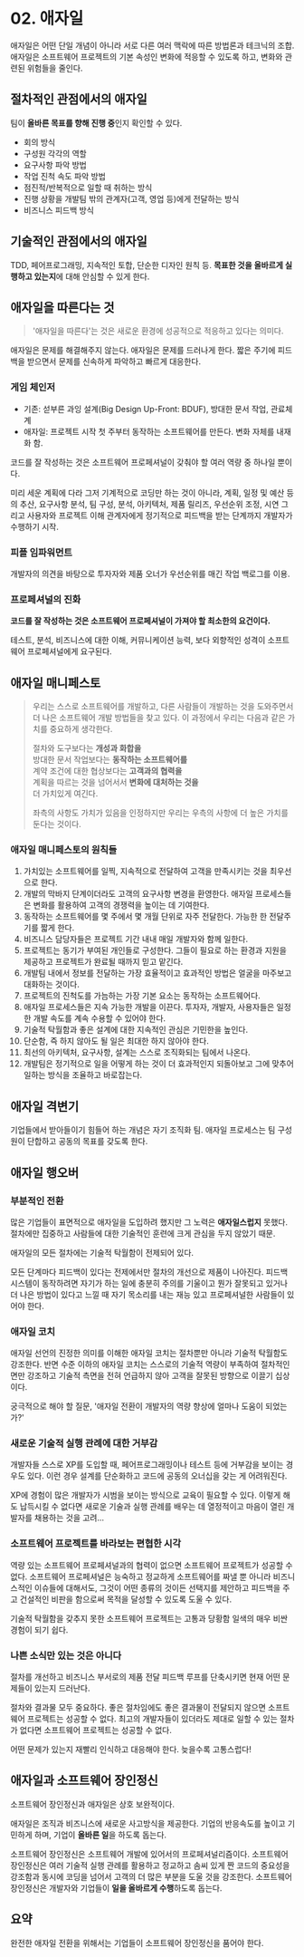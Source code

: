 # 02. 애자일

애자일은 어떤 단일 개념이 아니라 서로 다른 여러 맥락에 따른 방법론과 테크닉의 조합.
애자일은 소프트웨어 프로젝트의 기본 속성인 변화에 적응할 수 있도록 하고, 변화와 관련된 위험들을 줄인다.

## 절차적인 관점에서의 애자일

팀이 **올바른 목표를 향해 진행 중**인지 확인할 수 있다.

* 회의 방식
* 구성원 각각의 역할
* 요구사항 파악 방법
* 작업 진척 속도 파악 방법
* 점진적/반복적으로 일할 때 취하는 방식
* 진행 상황을 개발팀 밖의 관계자(고객, 영업 등)에게 전달하는 방식
* 비즈니스 피드백 방식


## 기술적인 관점에서의 애자일

TDD, 페어프로그래밍, 지속적인 토합, 단순한 디자인 원칙 등. **목표한 것을 올바르게 실행하고 있는지**에 대해 안심할 수 있게 한다.


## 애자일을 따른다는 것
> '애자일을 따른다'는 것은 새로운 환경에 성공적으로 적응하고 있다는 의미다.

애자일은 문제를 해결해주지 않는다. 애자일은 문제를 드러나게 한다. 짧은 주기에 피드백을 받으면서 문제를 신속하게 파악하고 빠르게 대응한다.


### 게임 체인저

* 기존: 섣부른 과잉 설계(Big Design Up-Front: BDUF), 방대한 문서 작업, 관료체계
* 애자일: 프로젝트 시작 첫 주부터 동작하는 소프트웨어를 만든다. 변화 자체를 내재화 함.

코드를 잘 작성하는 것은 소프트웨어 프로페셔널이 갖춰야 할 여러 역량 중 하나일 뿐이다.

미리 세운 계획에 다라 그저 기계적으로 코딩만 하는 것이 아니라, 계획, 일정 및 예산 등의 추산, 요구사항 분석, 팀 구성, 분석, 아키텍처, 제품 릴리즈, 우선순위 조정, 시연 그리고 사용자와 프로젝트 이해 관계자에게 정기적으로 피드백을 받는 단계까지 개발자가 수행하기 시작.


### 피플 임파워먼트

개발자의 의견을 바탕으로 투자자와 제품 오너가 우선순위를 매긴 작업 백로그를 이용.


### 프로페셔널의 진화

**코드를 잘 작성하는 것은 소프트웨어 프로페셔널이 가져야 할 최소한의 요건이다.**

테스트, 분석, 비즈니스에 대한 이해, 커뮤니케이션 능력, 보다 외향적인 성격이 소프트웨어 프로페셔널에게 요구된다.


## 애자일 매니페스토

> 우리는 스스로 소프트웨어를 개발하고, 다른 사람들이 개발하는 것을 도와주면서 더 나은 소프트웨어 개발 방법들을 찾고 있다. 이 과정에서 우리는 다음과 같은 가치를 중요하게 생각한다.
>
> 절차와 도구보다는 **개성과 화합을**  
> 방대한 문서 작업보다는 **동작하는 소프트웨어를**  
> 계약 조건에 대한 협상보다는 **고객과의 협력을**  
> 계획을 따르는 것을 넘어서서 **변화에 대처하는 것을**  
> 더 가치있게 여긴다.
>
> 좌측의 사항도 가치가 있음을 인정하지만 우리는 우측의 사항에 더 높은 가치를 둔다는 것이다.


### 애자일 매니페스토의 원칙들

1. 가치있는 소프트웨어를 일찍, 지속적으로 전달하여 고객을 만족시키는 것을 최우선으로 한다.
2. 개발의 막바지 단계이더라도 고객의 요구사항 변경을 환영한다. 애자일 프로세스들은 변화를 활용하여 고객의 경쟁력을 높이는 데 기여한다.
3. 동작하는 소프트웨어를 몇 주에서 몇 개월 단위로 자주 전달한다. 가능한 한 전달주기를 짧게 한다.
4. 비즈니스 담당자들은 프로젝트 기간 내내 매일 개발자와 함께 일한다.
5. 프로젝트는 동기가 부여된 개인들로 구성한다. 그들이 필요로 하는 환경과 지원을 제공하고 프로젝트가 완료될 때까지 믿고 맡긴다.
6. 개발팀 내에서 정보를 전달하는 가장 효율적이고 효과적인 방법은 얼굴을 마주보고 대화하는 것이다.
7. 프로젝트의 진척도를 가늠하는 가장 기본 요소는 동작하는 소프트웨어다.
8. 애자일 프로세스들은 지속 가능한 개발을 이끈다. 투자자, 개발자, 사용자들은 일정한 개발 속도를 계속 수용할 수 있어야 한다.
9. 기술적 탁월함과 좋은 설계에 대한 지속적인 관심은 기민한을 높인다.
10. 단순함, 즉 하지 않아도 될 일은 최대한 하지 않아야 한다.
11. 최선의 아키텍처, 요구사항, 설계는 스스로 조직화되는 팀에서 나온다.
12. 개발팀은 정기적으로 일을 어떻게 하는 것이 더 효과적인지 되돌아보고 그에 맞추어 일하는 방식을 조율하고 바로잡는다.


## 애자일 격변기

기업들에서 받아들이기 힘들어 하는 개념은 자기 조직화 팀.
애자일 프로세스는 팀 구성원이 단합하고 공동의 목표를 갖도록 한다.


## 애자일 행오버

### 부분적인 전환

많은 기업들이 표면적으로 애자일을 도입하려 했지만 그 노력은 **애자일스럽지** 못했다. 
절차에만 집중하고 사람들에 대한 기술적인 훈련에 크게 관심을 두지 않았기 때문.

애자일의 모든 절차에는 기술적 탁월함이 전제되어 있다.

모든 단계마다 피드백이 있다는 전제에서만 절차의 개선으로 제품이 나아진다.
피드백 시스템이 동작하려면 자기가 하는 일에 충분히 주의를 기울이고 뭔가 잘못되고 있거나 더 나은 방법이 있다고 느낄 때 자기 목소리를 내는 재능 있고 프로페셔널한 사람들이 있어야 한다.


### 애자일 코치

애자일 선언의 진정한 의미를 이해한 애자일 코치는 절차뿐만 아니라 기술적 탁월함도 강조한다.
반면 수준 이하의 애자일 코치는 스스로의 기술적 역량이 부족하여 절차적인 면만 강조하고 기술적 측면을 전혀 언급하지 않아 고객을 잘못된 방향으로 이끌기 십상이다.

궁극적으로 해야 할 질문, '애자일 전환이 개발자의 역량 향상에 얼마나 도움이 되었는가?'


### 새로운 기술적 실행 관례에 대한 거부감

개발자들 스스로 XP를 도입할 때, 페어프로그래밍이나 테스트 등에 거부감을 보이는 경우도 있다. 
이런 경우 설계를 단순화하고 코드에 공동의 오너십을 갖는 게 어려워진다. 

XP에 경험이 많은 개발자가 시범을 보이는 방식으로 교육이 필요할 수 있다. 이렇게 해도 납득시킬 수 없다면 새로운 기술과 실행 관례를 배우는 데 열정적이고 마음이 열린 개발자를 채용하는 것을 고려...


### 소프트웨어 프로젝트를 바라보는 편협한 시각

역량 있는 소프트웨어 프로페셔널과의 협력이 없으면 소프트웨어 프로젝트가 성공할 수 없다.
소프트웨어 프로페셔널은 능숙하고 정교하게 소프트웨어를 짜낼 뿐 아니라 비즈니스적인 이슈들에 대해서도, 그것이 어떤 종류의 것이든 선택지를 제안하고 피드백을 주고 건설적인 비판을 함으로써 목적을 달성할 수 있도록 도울 수 있다.

기술적 탁월함을 갖추지 못한 소프트웨어 프로젝트는 고통과 당황함 일색의 매우 비싼 경험이 되기 쉽다.


### 나쁜 소식만 있는 것은 아니다

절차를 개선하고 비즈니스 부서로의 제품 전달 피드백 루프를 단축시키면 현재 어떤 문제들이 있는지 드러난다. 

절차와 결과물 모두 중요하다.
좋은 절차임에도 좋은 결과물이 전달되지 않으면 소프트웨어 프로젝트는 성공할 수 없다.
최고의 개발자들이 있더라도 제대로 일할 수 있는 절차가 없다면 소프트웨어 프로젝트는 성공할 수 없다.

어떤 문제가 있는지 재빨리 인식하고 대응해야 한다. 늦을수록 고통스럽다!


## 애자일과 소프트웨어 장인정신

소프트웨어 장인정신과 애자일은 상호 보완적이다.

애자일은 조직과 비즈니스에 새로운 사고방식을 제공한다. 기업의 반응속도를 높이고 기민하게 하며, 기업이 **올바른 일**을 하도록 돕는다.

소프트웨어 장인정신은 소프트웨어 개발에 있어서의 프로페셔널리즘이다.
소프트웨어 장인정신은 여러 기술적 실행 관례를 활용하고 정교하고 솜씨 있게 짠 코드의 중요성을 강조함과 동시에 코딩을 넘어서 고객의 더 많은 부분을 도울 것을 강조한다.
소프트웨어 장인정신은 개발자와 기업들이 **일을 올바르게 수행**하도록 돕는다.


## 요약

완전한 애자일 전환을 위해서는 기업들이 소프트웨어 장인정신을 품어야 한다.
